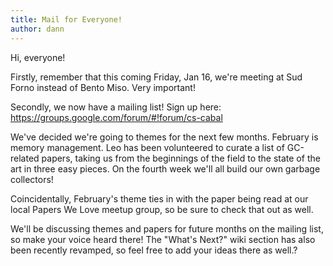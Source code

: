 ```yaml
---
title: Mail for Everyone!
author: dann
---
```

Hi, everyone! 

Firstly, remember that this coming Friday, Jan 16, we're meeting at Sud Forno instead of Bento Miso. Very important!

Secondly, we now have a mailing list! Sign up here: https://groups.google.com/forum/#!forum/cs-cabal

We've decided we're going to themes for the next few months. February is memory management. Leo has been volunteered to curate a list of GC-related papers, taking us from the beginnings of the field to the state of the art in three easy pieces. On the fourth week we'll all build our own garbage collectors! 

Coincidentally, February's theme ties in with the paper being read at our local Papers We Love meetup group, so be sure to check that out as well.

We'll be discussing themes and papers for future months on the mailing list, so make your voice heard there! The "What's Next?" wiki section has also been recently revamped, so feel free to add your ideas there as well.?